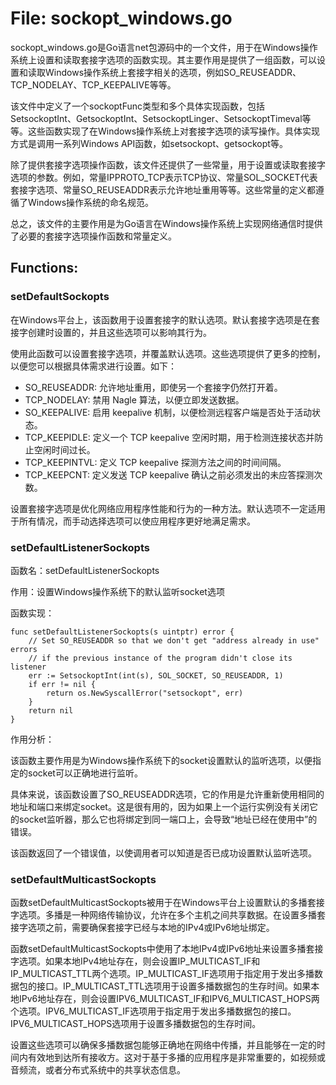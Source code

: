 # File: sockopt_windows.go

sockopt_windows.go是Go语言net包源码中的一个文件，用于在Windows操作系统上设置和读取套接字选项的函数实现。其主要作用是提供了一组函数，可以设置和读取Windows操作系统上套接字相关的选项，例如SO_REUSEADDR、TCP_NODELAY、TCP_KEEPALIVE等等。

该文件中定义了一个sockoptFunc类型和多个具体实现函数，包括SetsockoptInt、GetsockoptInt、SetsockoptLinger、SetsockoptTimeval等等。这些函数实现了在Windows操作系统上对套接字选项的读写操作。具体实现方式是调用一系列Windows API函数，如setsockopt、getsockopt等。

除了提供套接字选项操作函数，该文件还提供了一些常量，用于设置或读取套接字选项的参数。例如，常量IPPROTO_TCP表示TCP协议、常量SOL_SOCKET代表套接字选项、常量SO_REUSEADDR表示允许地址重用等等。这些常量的定义都遵循了Windows操作系统的命名规范。

总之，该文件的主要作用是为Go语言在Windows操作系统上实现网络通信时提供了必要的套接字选项操作函数和常量定义。

## Functions:

### setDefaultSockopts

在Windows平台上，该函数用于设置套接字的默认选项。默认套接字选项是在套接字创建时设置的，并且这些选项可以影响其行为。

使用此函数可以设置套接字选项，并覆盖默认选项。这些选项提供了更多的控制，以便您可以根据具体需求进行设置。如下：

- SO_REUSEADDR: 允许地址重用，即使另一个套接字仍然打开着。
- TCP_NODELAY: 禁用 Nagle 算法，以便立即发送数据。
- SO_KEEPALIVE: 启用 keepalive 机制，以便检测远程客户端是否处于活动状态。
- TCP_KEEPIDLE: 定义一个 TCP keepalive 空闲时期，用于检测连接状态并防止空闲时间过长。
- TCP_KEEPINTVL: 定义 TCP keepalive 探测方法之间的时间间隔。
- TCP_KEEPCNT: 定义发送 TCP keepalive 确认之前必须发出的未应答探测次数。

设置套接字选项是优化网络应用程序性能和行为的一种方法。默认选项不一定适用于所有情况，而手动选择选项可以使应用程序更好地满足需求。



### setDefaultListenerSockopts

函数名：setDefaultListenerSockopts

作用：设置Windows操作系统下的默认监听socket选项

函数实现：

```
func setDefaultListenerSockopts(s uintptr) error {
	// Set SO_REUSEADDR so that we don't get "address already in use" errors
	// if the previous instance of the program didn't close its listener
	err := SetsockoptInt(int(s), SOL_SOCKET, SO_REUSEADDR, 1)
	if err != nil {
		return os.NewSyscallError("setsockopt", err)
	}
	return nil
}
```

作用分析：

该函数主要作用是为Windows操作系统下的socket设置默认的监听选项，以便指定的socket可以正确地进行监听。

具体来说，该函数设置了SO_REUSEADDR选项，它的作用是允许重新使用相同的地址和端口来绑定socket。这是很有用的，因为如果上一个运行实例没有关闭它的socket监听器，那么它也将绑定到同一端口上，会导致“地址已经在使用中”的错误。

该函数返回了一个错误值，以使调用者可以知道是否已成功设置默认监听选项。



### setDefaultMulticastSockopts

函数setDefaultMulticastSockopts被用于在Windows平台上设置默认的多播套接字选项。多播是一种网络传输协议，允许在多个主机之间共享数据。在设置多播套接字选项之前，需要确保套接字已经与本地的IPv4或IPv6地址绑定。

函数setDefaultMulticastSockopts中使用了本地IPv4或IPv6地址来设置多播套接字选项。如果本地IPv4地址存在，则会设置IP_MULTICAST_IF和IP_MULTICAST_TTL两个选项。IP_MULTICAST_IF选项用于指定用于发出多播数据包的接口。IP_MULTICAST_TTL选项用于设置多播数据包的生存时间。如果本地IPv6地址存在，则会设置IPV6_MULTICAST_IF和IPV6_MULTICAST_HOPS两个选项。IPV6_MULTICAST_IF选项用于指定用于发出多播数据包的接口。IPV6_MULTICAST_HOPS选项用于设置多播数据包的生存时间。

设置这些选项可以确保多播数据包能够正确地在网络中传播，并且能够在一定的时间内有效地到达所有接收方。这对于基于多播的应用程序是非常重要的，如视频或音频流，或者分布式系统中的共享状态信息。



